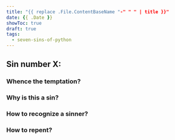 ```yaml
---
title: "{{ replace .File.ContentBaseName "-" " " | title }}"
date: {{ .Date }}
showToc: true
draft: true
tags:
  - seven-sins-of-python
---
```


## Sin number X:



### Whence the temptation?



### Why is this a sin?


### How to recognize a sinner?



### How to repent?


